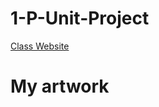 # 1-P-Unit-Project

[Class Website](https://mshallwebdevelopment.wordpress.com/)
<html>
  <head>
    <meta charset="utf-8">
    
  </head>
  <h1> My artwork </h1>
</html>